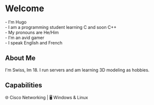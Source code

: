 <!-- Title -->
<h1><strong>Welcome</strong></h1>
<p>
- I'm Hugo<br>
- I am a programming student learning C and soon C++<br>
- My pronouns are He/Him<br>
- I'm an avid gamer<br>
- I speak English and French<br>
</p>
<!-- About me -->
<h2>
  <strong>About Me</strong>
</h2>
<p>
  I'm Swiss, Im 18. I run servers and am learning 3D modeling as hobbies.
</p>
<!-- Capabilities -->
<h2>
  <strong>Capabilities</strong>
</h2>
<p>
🌐 Cisco Networking | 🖥️ Windows & Linux
</p>

